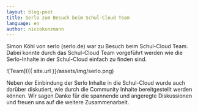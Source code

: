 ```yaml
---
layout: blog-post
title: Serlo zum Besuch beim Schul-Cloud Team
language: en
author: niccokunzmann
---
```


Simon Köhl von serlo (serlo.de) war zu Besuch beim Schul-Cloud Team. Dabei konnte durch das Schul-Cloud Team vorgeführt werden wie die Serlo-Inhalte in der Schul-Cloud einfach zu finden sind. 

<!--more-->

![Team]({{ site.url }}/assets/img/serlo.png)

Neben der Einbindung der Serlo Inhalte in die Schul-Cloud wurde auch darüber diskutiert, wie durch die Community Inhalte bereitgestellt werden können. 
Wir sagen Danke für die spannende und angeregte Diskussionen und freuen uns auf die weitere Zusammenarbeit.